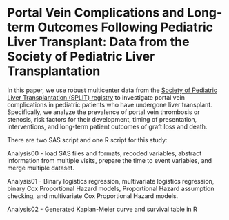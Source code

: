 # Portal Vein Complications and Long-term Outcomes Following Pediatric Liver Transplant: Data from the Society of Pediatric Liver Transplantation  

In this paper, we use robust multicenter data from the [Society of Pediatric Liver Transplantation (SPLIT) registry](https://tts.org/split-home) to investigate portal vein complications in pediatric patients who have undergone liver transplant. Specifically, we analyze the prevalence of portal vein thrombosis or stenosis, risk factors for their development, timing of presentation, interventions, and long-term patient outcomes of graft loss and death.  

There are two SAS script and one R script for this study:  

Analysis00 - load SAS files and formats, recoded variables, abstract information from multiple visits, prepare the time to event variables, and merge multiple dataset.  

Analysis01 - Binary logistics regression, multivariate logistics regression, binary Cox Proportional Hazard models, Proportional Hazard assumption checking, and multivariate Cox Proportional Hazard models.  

Analysis02 - Generated Kaplan-Meier curve and survival table in R   
